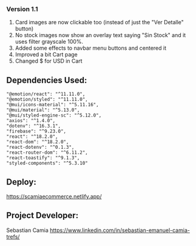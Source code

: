 ### Version 1.1
1. Card images are now clickable too (instead of just the "Ver Detalle" button)
2. No stock images now show an overlay text saying "Sin Stock" and it uses filter grayscale 100%.
3. Added some effects to navbar menu buttons and centered it
4. Improved a bit Cart page
5. Changed $ for USD in Cart

## Dependencies Used:

    "@emotion/react": "^11.11.0",
    "@emotion/styled": "^11.11.0",
    "@mui/icons-material": "^5.11.16",
    "@mui/material": "^5.13.0",
    "@mui/styled-engine-sc": "^5.12.0",
    "axios": "^1.4.0",
    "dotenv": "^16.3.1",
    "firebase": "^9.23.0",
    "react": "^18.2.0",
    "react-dom": "^18.2.0",
    "react-dotenv": "^0.1.3",
    "react-router-dom": "^6.11.2",
    "react-toastify": "^9.1.3",
    "styled-components": "^5.3.10"

## Deploy:

https://scamiaecommerce.netlify.app/

## Project Developer:

Sebastian Camia
https://www.linkedin.com/in/sebastian-emanuel-camia-trefs/